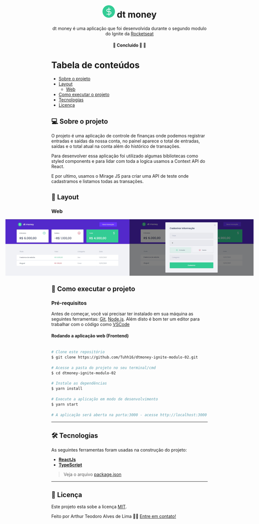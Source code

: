 

<h1 align="center">
     <img title="Icone dt money" src="./public/favicon.png" width="40" height="40" alt="Icone dt money"> dt money
</h1>

<p align="center">  
 dt money é uma aplicação que foi desenvolvida durante o segundo modulo do Ignite da <a href="https://rocketseat.com.br/">Rocketseat</a>
</p>

<h4 align="center">
	🚧 Concluído 🚀 🚧
</h4>

Tabela de conteúdos
=================
<!--ts-->
   * [Sobre o projeto](#-sobre-o-projeto)
   * [Layout](#-layout)
     * [Web](#web)
   * [Como executar o projeto](#-como-executar-o-projeto)
   * [Tecnologias](#-tecnologias)
   * [Licença](#user-content--licença)
<!--te-->


## 💻 Sobre o projeto

<p>O projeto é uma aplicação de controle de finanças onde podemos registrar entradas e saídas da nossa conta, no painel aparece o total de entradas, saídas e o total atual na conta além do histórico de transações.</p>
<p>Para desenvolver essa aplicação foi utilizado algumas bibliotecas como styled components e para lidar com toda a logica usamos a Context API do React.</p>
<p>E por ultimo, usamos o Mirage JS para criar uma API de teste onde cadastramos e listamos todas as transações.</p>

## 🎨 Layout

### Web

<p align="center" style="display: flex; align-items: flex-start; justify-content: center;">
  <img title="Preview da página da aplicação" src="./public/screenshot/preview-dashboard.jpg" width="400px" alt="Preview da página da aplicação">
  <img title="Preview do modal de cadastro de transação" src="./public/screenshot/preview-modal.jpg" width="400px" alt="Preview do modal de cadastro de transação">
</p>

## 🚀 Como executar o projeto

### Pré-requisitos

Antes de começar, você vai precisar ter instalado em sua máquina as seguintes ferramentas:
[Git](https://git-scm.com), [Node.js](https://nodejs.org/en/). 
Além disto é bom ter um editor para trabalhar com o código como [VSCode](https://code.visualstudio.com/)

#### Rodando a aplicação web (Frontend)

```bash

# Clone este repositório
$ git clone https://github.com/Tuhh16/dtmoney-ignite-modulo-02.git

# Acesse a pasta do projeto no seu terminal/cmd
$ cd dtmoney-ignite-modulo-02

# Instale as dependências
$ yarn install

# Execute a aplicação em modo de desenvolvimento
$ yarn start

# A aplicação será aberta na porta:3000 - acesse http://localhost:3000

```

---

## 🛠 Tecnologias

As seguintes ferramentas foram usadas na construção do projeto:

-   **[ReactJs](https://pt-br.reactjs.org/)**
-   **[TypeScript](https://www.typescriptlang.org/)**

> Veja o arquivo  [package.json](https://github.com/Tuhh16/dtmoney-ignite-modulo-02/blob/master/package.json)

---

## 📝 Licença

Este projeto esta sobe a licença [MIT](./LICENSE).

Feito por Arthur Teodoro Alves de Lima 👋🏽 [Entre em contato!](https://www.linkedin.com/in/arthur-lima-reactjs/)
